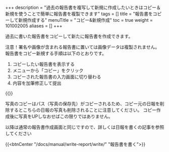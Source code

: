 +++
description = "過去の報告書を複写して新規に作成したいときはコピー＆新規を使うことで簡単に報告書を複製できます"
tags = []
title = "報告書をコピーして新規作成する"
menuTitle = "コピー&新規作成"
toc = true
weight = 101002005
aliases = []
+++

過去に書いた報告書をコピーして新たに報告書を作成できます。

注意！署名や画像が含まれる報告書に置いては画像データは複製されません。
報告書をコピー新規する手順は以下のとおりです。

1. コピーしたい報告書を表示する
1. メニューから「コピー」をクリック
1. コピーされた報告書の入力画面に切り替わる
1. 内容を加筆修正して提出


{{<appscreen filename="copy" title="過去の報告書を複写して新しい報告書を作成する">}}

写真のコピーはパス（写真の保存先）がコピーされるため、コピー元の日報を削除するとこちらの日報の写真も削除されることに注意してください。
コピー作成後に写真をUPしなおせばこの限りではありません。

以降は通常の報告書作成画面と同じですので、詳しくは日報を書くの記事を参照してください

{{<btnCenter "/docs/manual/write-report/write/" "報告書を書く">}}
